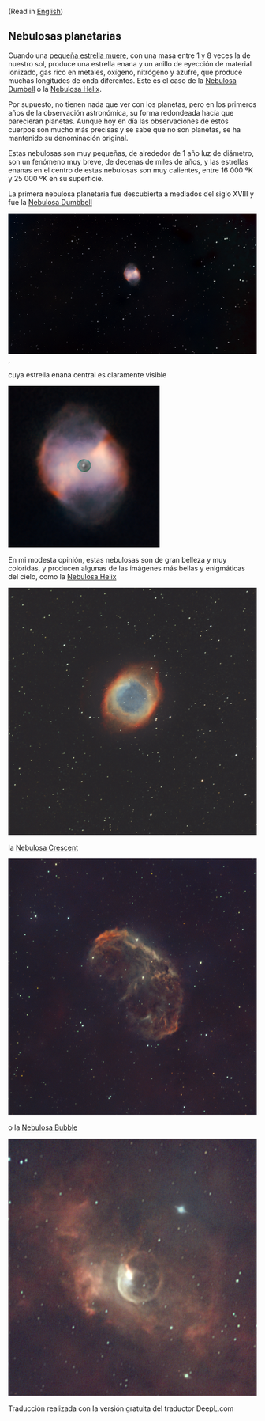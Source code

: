(Read in [English](./Planetary_Nebulae.md))

## Nebulosas planetarias

Cuando una [pequeña estrella muere](./Stories/The_Death_of_Stars.md), con una masa entre 1 y 8 veces la de nuestro sol, produce una estrella enana y un anillo de eyección de material ionizado, gas rico en metales, oxígeno, nitrógeno y azufre, que produce muchas longitudes de onda diferentes. Este es el caso de la [Nebulosa Dumbell](./Dumbell_Nebula.md) o la [Nebulosa Helix](./Helix_Nebula.md).

Por supuesto, no tienen nada que ver con los planetas, pero en los primeros años de la observación astronómica, su forma redondeada hacía que parecieran planetas. Aunque hoy en día las observaciones de estos cuerpos son mucho más precisas y se sabe que no son planetas, se ha mantenido su denominación original.

Estas nebulosas son muy pequeñas, de alrededor de 1 año luz de diámetro, son un fenómeno muy breve, de decenas de miles de años, y las estrellas enanas en el centro de estas nebulosas son muy calientes, entre 16 000 ºK y 25 000 ºK en su superficie.

La primera nebulosa planetaria fue descubierta  a mediados del siglo XVIII y fue la [Nebulosa Dumbbell](./Dumbbell_Nebula.md)

![](./Pics/Dumbbell.jpg),

 cuya estrella enana central es claramente visible

![](./Pics/Dumbbell-dwarf.jpg)

En mi modesta opinión, estas nebulosas son de gran belleza y muy coloridas, y producen algunas de las imágenes más bellas y enigmáticas del cielo, como la [Nebulosa Helix](./Helix_Nebula.md)

![](./Pics/Helix.jpg)

la [Nebulosa Crescent](./Crescent_Nebula.md)

![](./Pics/Crescent.jpg)

o la [Nebulosa Bubble](./Bubble_Nebula.md)

![](./Pics/Bubble.jpg)



Traducción realizada con la versión gratuita del traductor DeepL.com